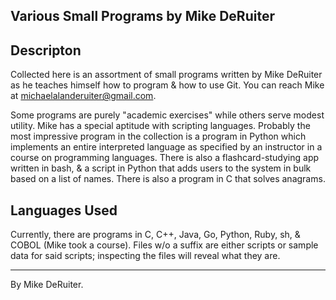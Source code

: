 ## Various Small Programs by Mike DeRuiter

## Descripton

Collected here is an assortment of small programs written by Mike DeRuiter as he teaches himself how to program & how to use Git. You can reach Mike at michaelalanderuiter@gmail.com. 

Some programs are purely "academic exercises" while others serve modest utility. Mike has a special aptitude with scripting languages. Probably the most impressive program in the collection is a program in Python which implements an entire interpreted language as specified by an instructor in a course on programming languages. There is also a flashcard-studying app written in bash, & a script in Python that adds users to the system in bulk based on a list of names. There is also a program in C that solves anagrams. 

## Languages Used

Currently, there are programs in C, C++, Java, Go, Python, Ruby, sh, & COBOL (Mike took a course). Files w/o a suffix are either scripts or sample data for said scripts; inspecting the files will reveal what they are.

---

By Mike DeRuiter.
